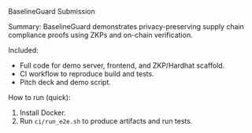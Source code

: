 BaselineGuard Submission

Summary: BaselineGuard demonstrates privacy-preserving supply chain compliance proofs using ZKPs and on-chain verification.

Included:
- Full code for demo server, frontend, and ZKP/Hardhat scaffold.
- CI workflow to reproduce build and tests.
- Pitch deck and demo script.

How to run (quick):
1. Install Docker.
2. Run `ci/run_e2e.sh` to produce artifacts and run tests.
